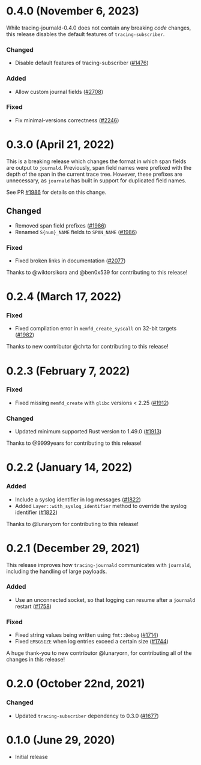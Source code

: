 # 0.4.0 (November 6, 2023)

While tracing-journald-0.4.0 does not contain any breaking _code_ changes, this
release disables the default features of `tracing-subscriber`.

### Changed

- Disable default features of tracing-subscriber ([#1476])

### Added

- Allow custom journal fields ([#2708])

### Fixed

- Fix minimal-versions correctness ([#2246])

[#1476]: https://github.com/tokio-rs/tracing/pull/1476
[#2708]: https://github.com/tokio-rs/tracing/pull/2708
[#2246]: https://github.com/tokio-rs/tracing/pull/2246

# 0.3.0 (April 21, 2022)

This is a breaking release which changes the format in which span fields
are output to `journald`. Previously, span field names were prefixed with the
depth of the span in the current trace tree. However, these prefixes are
unnecessary, as `journald` has built in support for duplicated field names.

See PR [#1986] for details on this change.

## Changed

- Removed span field prefixes ([#1986])
- Renamed `S{num}_NAME` fields to `SPAN_NAME` ([#1986])

### Fixed

- Fixed broken links in documentation ([#2077])

Thanks to @wiktorsikora and @ben0x539 for contributing to this release!

[#1986]: https://github.com/tokio-rs/tracing/pull/1986
[#2077]: https://github.com/tokio-rs/tracing/pull/2077

# 0.2.4 (March 17, 2022)

### Fixed

- Fixed compilation error in `memfd_create_syscall` on 32-bit targets ([#1982])

Thanks to new contributor @chrta for contributing to this release!


[#1982]: https://github.com/tokio-rs/tracing/pull/1982

# 0.2.3 (February 7, 2022)

### Fixed

- Fixed missing `memfd_create` with `glibc` versions < 2.25 ([#1912])

### Changed

- Updated minimum supported Rust version to 1.49.0 ([#1913])

Thanks to @9999years for contributing to this release!

[#1912]: https://github.com/tokio-rs/tracing/pull/1912
[#1913]: https://github.com/tokio-rs/tracing/pull/1913

# 0.2.2 (January 14, 2022)
### Added

- Include a syslog identifier in log messages ([#1822])
- Added `Layer::with_syslog_identifier` method to override the syslog identifier
  ([#1822])

Thanks to @lunaryorn for contributing to this release!

[#1822]: https://github.com/tokio-rs/tracing/pull/1822

# 0.2.1 (December 29, 2021)

This release improves how `tracing-journald` communicates with `journald`,
including the handling of large payloads.

### Added

- Use an unconnected socket, so that logging can resume after a `journald`
  restart ([#1758])

### Fixed

- Fixed string values being written using `fmt::Debug` ([#1714])
- Fixed `EMSGSIZE` when log entries exceed a certain size ([#1744])

A huge thank-you to new contributor @lunaryorn, for contributing all of the
changes in this release!

[#1714]: https://github.com/tokio-rs/tracing/pull/1714
[#1744]: https://github.com/tokio-rs/tracing/pull/1744
[#1758]: https://github.com/tokio-rs/tracing/pull/1758

# 0.2.0 (October 22nd, 2021)

### Changed

- Updated `tracing-subscriber` dependency to 0.3.0 ([#1677])

[#1677]: https://github.com/tokio-rs/tracing/pull/1677
# 0.1.0 (June 29, 2020)

- Initial release